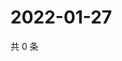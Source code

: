 # 2022-01-27

共 0 条

<!-- BEGIN WEIBO -->
<!-- 最后更新时间 Thu Jan 27 2022 04:11:38 GMT+0800 (China Standard Time) -->

<!-- END WEIBO -->
